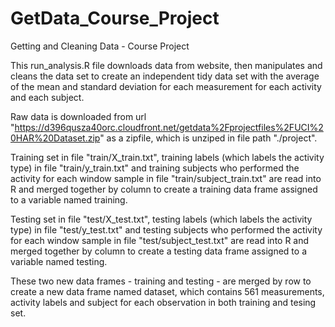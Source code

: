 # GetData_Course_Project
Getting and Cleaning Data - Course Project

This run_analysis.R file downloads data from website, then manipulates and cleans the data set to create an independent tidy data set with the average of the mean and standard deviation for each measurement for each activity and each subject.

Raw data is downloaded from url "https://d396qusza40orc.cloudfront.net/getdata%2Fprojectfiles%2FUCI%20HAR%20Dataset.zip" as a zipfile, which is unziped in file path "./project".

Training set in file "train/X_train.txt", training labels (which labels the activity type) in file "train/y_train.txt" and training subjects who performed the activity for each window sample in file "train/subject_train.txt" are read into R and merged together by column to create a training data frame assigned to a variable named training.

Testing set in file "test/X_test.txt", testing labels (which labels the activity type) in file "test/y_test.txt" and testing subjects who performed the activity for each window sample in file "test/subject_test.txt" are read into R and merged together by column to create a testing data frame assigned to a variable named testing.

These two new data frames - training and testing - are merged by row to create a new data frame named dataset, which contains 561 measurements, activity labels and subject for each observation in both training and tesing set.

